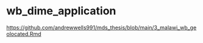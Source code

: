 # wb_dime_application

https://github.com/andrewwells991/mds_thesis/blob/main/3_malawi_wb_geolocated.Rmd

